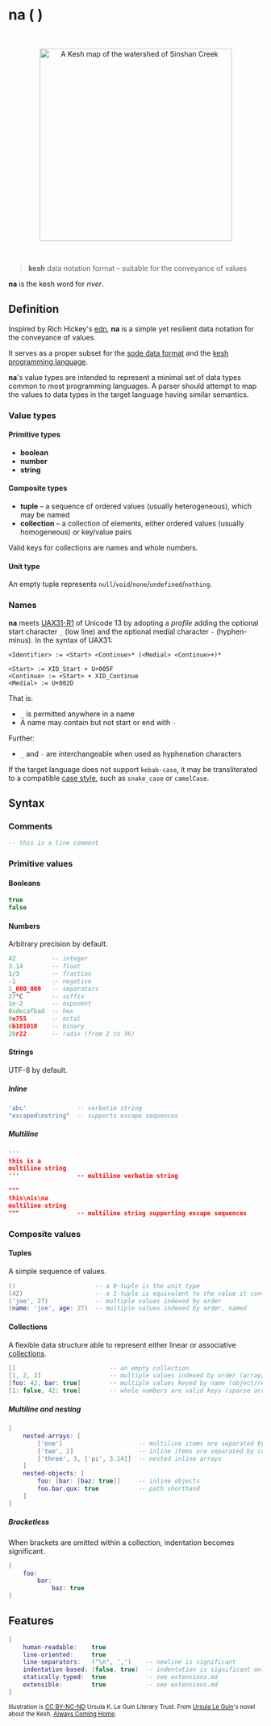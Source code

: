 # na ( )

<p>&nbsp;</p>
<p align="center" width="100%"><img height="381px" alt="A Kesh map of the watershed of Sinshan Creek" src="https://i.imgur.com/JsIGehK.png"></p>
<p>&nbsp;</p>

> **kesh** data notation format – suitable for the conveyance of values

**na** is the kesh word for _river_.

## Definition

Inspired by Rich Hickey's [edn](https://github.com/edn-format/edn/), **na** is a simple yet resilient data notation for the conveyance of values.

It serves as a proper subset for the [sode data format](https://github.com/kesh-lang/sode) and the [kesh programming language](https://github.com/kesh-lang/kesh).

**na**'s value types are intended to represent a minimal set of data types common to most programming languages. A parser should attempt to map the values to data types in the target language having similar semantics.

### Value types

#### Primitive types

- **boolean**
- **number**
- **string**

#### Composite types

- **tuple** – a sequence of ordered values (usually heterogeneous), which may be named
- **collection** – a collection of elements, either ordered values (usually homogeneous) or key/value pairs

Valid keys for collections are names and whole numbers.

#### Unit type

An empty tuple represents `null`/`void`/`none`/`undefined`/`nothing`.

### Names

**na** meets [UAX31-R1](https://unicode.org/reports/tr31/#R1) of Unicode 13 by adopting a _profile_ adding the optional start character `_` (low line) and the optional medial character `-` (hyphen-minus). In the syntax of UAX31:

    <Identifier> := <Start> <Continue>* (<Medial> <Continue>+)*

    <Start> := XID_Start + U+005F
    <Continue> := <Start> + XID_Continue
    <Medial> := U+002D

That is:
- `_` is permitted anywhere in a name
- A name may contain but not start or end with `-`

Further:
- `_` and `-` are interchangeable when used as hyphenation characters
<!-- - Names are case-insensitive -->

<!-- For example, `foo-bar` is equivalent to `FOO_BAR`. -->

<!-- A parser should represent names as verbatim as possible. -->

If the target language does not support `kebab-case`, it may be transliterated to a compatible [case style](https://en.wikipedia.org/wiki/Naming_convention_(programming)#Multiple-word_identifiers), such as `snake_case` or `camelCase`.

## Syntax

### Comments

```lua
-- this is a line comment
```

### Primitive values

#### Booleans

```lua
true
false
```

#### Numbers

Arbitrary precision by default.

```lua
42          -- integer
3.14        -- float
1/3         -- fraction
-1          -- negative
1_000_000   -- separators
27°C        -- suffix
1e-2        -- exponent
0xdecafbad  -- hex
0o755       -- octal
0b101010    -- binary
20r22       -- radix (from 2 to 36)
```

#### Strings

UTF-8 by default.

##### Inline

```lua
'abc'              -- verbatim string
"escaped\nstring"  -- supports escape sequences
```

##### Multiline

```lua
'''
this is a
multiline string
'''                -- multiline verbatim string

"""
this\nis\na
multiline string
"""                -- multiline string supporting escape sequences
```

### Composite values

#### Tuples

A simple sequence of values.

```lua
()                      -- a 0-tuple is the unit type
(42)                    -- a 1-tuple is equivalent to the value it contains
('joe', 27)             -- multiple values indexed by order
(name: 'joe', age: 27)  -- multiple values indexed by order, named
```

#### Collections

A flexible data structure able to represent either linear or associative [collections](https://en.wikipedia.org/wiki/Collection_(abstract_data_type)).

```lua
[]                          -- an empty collection
[1, 2, 3]                   -- multiple values indexed by order (array/list/sequence/stack/queue)
[foo: 42, bar: true]        -- multiple values keyed by name (object/record/struct/map/dict/hash)
[1: false, 42: true]        -- whole numbers are valid keys (sparse array)
```

##### Multiline and nesting

```lua
[
    nested-arrays: [
        ['one']                     -- multiline items are separated by newline
        ['two', 2]                  -- inline items are separated by comma
        ['three', 3, ['pi', 3.14]]  -- nested inline arrays
    ]
    nested-objects: [
        foo: [bar: [baz: true]]     -- inline objects
        foo.bar.qux: true           -- path shorthand
    ]
]
```

##### Bracketless

When brackets are omitted within a collection, indentation becomes significant.

```lua
[
    foo:
        bar:
            baz: true
]
```

## Features

```lua
[
    human-readable:    true
    line-oriented:     true
    line-separators:   ("\n", ',')    -- newline is significant
    indentation-based: (false, true)  -- indentation is significant only if no brackets
    statically-typed:  true           -- see extensions.md
    extensible:        true           -- see extensions.md
]
```

<sub>Illustration is [CC BY-NC-ND](https://creativecommons.org/licenses/by-nc-nd/4.0/) Ursula K. Le Guin Literary Trust. From [Ursula Le Guin](https://www.ursulakleguin.com/)'s novel about the Kesh, [Always Coming Home](https://www.ursulakleguin.com/always-coming-home-book).</sub>
